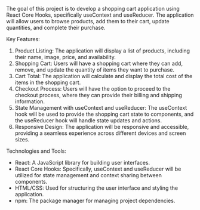 The goal of this project is to develop a shopping cart application using React Core Hooks, specifically useContext and useReducer. The application will allow users to browse products, add them to their cart, update quantities, and complete their purchase.

Key Features:
1. Product Listing: The application will display a list of products, including their name, image, price, and availability.
2. Shopping Cart: Users will have a shopping cart where they can add, remove, and update the quantity of items they want to purchase.
3. Cart Total: The application will calculate and display the total cost of the items in the shopping cart.
4. Checkout Process: Users will have the option to proceed to the checkout process, where they can provide their billing and shipping information.
5. State Management with useContext and useReducer: The useContext hook will be used to provide the shopping cart state to components, and the useReducer hook will handle state updates and actions.
6. Responsive Design: The application will be responsive and accessible, providing a seamless experience across different devices and screen sizes.

Technologies and Tools:
- React: A JavaScript library for building user interfaces.
- React Core Hooks: Specifically, useContext and useReducer will be utilized for state management and context sharing between components.
- HTML/CSS: Used for structuring the user interface and styling the application.
- npm: The package manager for managing project dependencies.
